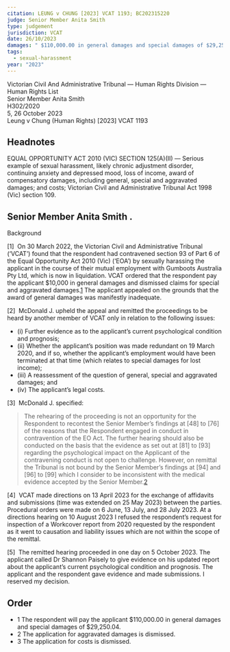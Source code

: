 ```yaml
---
citation: LEUNG v CHUNG [2023] VCAT 1193; BC202315220
judge: Senior Member Anita Smith
type: judgement
jurisdiction: VCAT
date: 26/10/2023
damages: " $110,000.00 in general damages and special damages of $29,250.04.- 2 The application for aggravated damages is dismissed."
tags:
  - sexual-harassment
year: "2023"
---
```

Victorian Civil And Administrative Tribunal — Human Rights Division — Human Rights List  
Senior Member Anita Smith  
H302/2020  
5, 26 October 2023  
Leung v Chung (Human Rights) [2023] VCAT 1193  
  

## Headnotes

  
EQUAL OPPORTUNITY ACT 2010 (VIC) SECTION 125(A)(II) — Serious example of sexual harassment, likely chronic adjustment disorder, continuing anxiety and depressed mood, loss of income, award of compensatory damages, including general, special and aggravated damages; and costs; Victorian Civil and Administrative Tribunal Act 1998 (Vic) section 109.

  

## Senior Member Anita Smith .

Background

[1]  On 30 March 2022, the Victorian Civil and Administrative Tribunal (‘VCAT’) found that the respondent had contravened section 93 of Part 6 of the Equal Opportunity Act 2010 (Vic) (‘EOA’) by sexually harassing the applicant in the course of their mutual employment with Gumboots Australia Pty Ltd, which is now in liquidation. VCAT ordered that the respondent pay the applicant $10,000 in general damages and dismissed claims for special and aggravated damages.[1](https://plus.lexis.com/apac/document/?pdmfid=1539278&crid=2e8d04f8-ffc8-4399-87e9-d38277eb7435&pddocfullpath=%2Fshared%2Fdocument%2Fcases-au%2Furn%3AcontentItem%3A69GP-KWH1-F4NT-X046-00000-00&pdcontentcomponentid=267716&pdislpamode=false&pdworkfolderlocatorid=NOT_SAVED_IN_WORKFOLDER&prid=1689b794-a4ca-429a-8390-0e55b297efc3&ecomp=s85k&earg=sr34#) The applicant appealed on the grounds that the award of general damages was manifestly inadequate.

[2]  McDonald J. upheld the appeal and remitted the proceedings to be heard by another member of VCAT only in relation to the following issues:

- (i) Further evidence as to the applicant’s current psychological condition and prognosis;
- (ii) Whether the applicant’s position was made redundant on 19 March 2020, and if so, whether the applicant’s employment would have been terminated at that time (which relates to special damages for lost income);
- (iii) A reassessment of the question of general, special and aggravated damages; and
- (iv) The applicant’s legal costs.

[3]  McDonald J. specified:

> The rehearing of the proceeding is not an opportunity for the Respondent to recontest the Senior Member’s findings at [48] to [76] of the reasons that the Respondent engaged in conduct in contravention of the EO Act. The further hearing should also be conducted on the basis that the evidence as set out at [81] to [93] regarding the psychological impact on the Applicant of the contravening conduct is not open to challenge. However, on remittal the Tribunal is not bound by the Senior Member’s findings at [94] and [96] to [99] which I consider to be inconsistent with the medical evidence accepted by the Senior Member.[2](https://plus.lexis.com/apac/document/?pdmfid=1539278&crid=2e8d04f8-ffc8-4399-87e9-d38277eb7435&pddocfullpath=%2Fshared%2Fdocument%2Fcases-au%2Furn%3AcontentItem%3A69GP-KWH1-F4NT-X046-00000-00&pdcontentcomponentid=267716&pdislpamode=false&pdworkfolderlocatorid=NOT_SAVED_IN_WORKFOLDER&prid=1689b794-a4ca-429a-8390-0e55b297efc3&ecomp=s85k&earg=sr34#)

[4]  VCAT made directions on 13 April 2023 for the exchange of affidavits and submissions (time was extended on 25 May 2023) between the parties. Procedural orders were made on 6 June, 13 July, and 28 July 2023. At a directions hearing on 10 August 2023 I refused the respondent’s request for inspection of a Workcover report from 2020 requested by the respondent as it went to causation and liability issues which are not within the scope of the remittal.

[5]  The remitted hearing proceeded in one day on 5 October 2023. The applicant called Dr Shannon Paisely to give evidence on his updated report about the applicant’s current psychological condition and prognosis. The applicant and the respondent gave evidence and made submissions. I reserved my decision.

## Order

- 1 The respondent will pay the applicant $110,000.00 in general damages and special damages of $29,250.04.
- 2 The application for aggravated damages is dismissed.
- 3 The application for costs is dismissed.